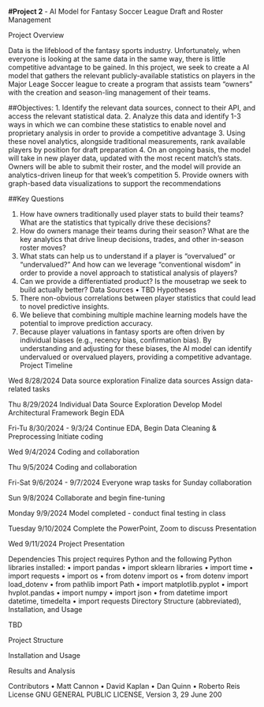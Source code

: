 **#Project 2** - AI Model for Fantasy Soccer League Draft and Roster Management

Project Overview

Data is the lifeblood of the fantasy sports industry. Unfortunately, when everyone is looking at the same data in the same way, there is little competitive advantage to be gained. In this project, we seek to create a AI model that gathers the relevant publicly-available statistics on players in the Major Leage Soccer league to create a program that assists team “owners” with the creation and season-ling management of their teams.

##Objectives:
    1.	Identify the relevant data sources, connect to their API, and access the relevant statistical data.
    2.	Analyze this data and identify 1-3 ways in which we can combine these statistics to enable novel and proprietary analysis in order to provide a competitive advantage 
    3.	Using these novel analytics, alongside traditional measurements, rank available players by position for draft preparation
    4.	On an ongoing basis, the model will take in new player data, updated with the most recent match’s stats. Owners will be able to submit their roster, and the model will provide an 
        analytics-driven lineup for that week’s competition
    5.	Provide owners with graph-based data visualizations to support the recommendations

##Key Questions
1.	How have owners traditionally used player stats to build their teams? What are the statistics that typically drive these decisions?
2.	How do owners manage their teams during their season? What are the key analytics that drive lineup decisions, trades, and other in-season roster moves?
3.	What stats can help us to understand if a player is “overvalued” or “undervalued?” And how can we leverage “conventional wisdom” in order to provide a novel approach to statistical analysis of players?
4.	Can we provide a differentiated product? Is the mousetrap we seek to build actually better?
Data Sources
•	TBD
Hypotheses
1.	There non-obvious correlations between player statistics that could lead to novel predictive insights.
2.	We believe that combining multiple machine learning models have the potential to improve prediction accuracy.
3.	Because player valuations in fantasy sports are often driven by individual biases (e.g., recency bias, confirmation bias). By understanding and adjusting for these biases, the AI model can identify undervalued or overvalued players, providing a competitive advantage.
Project Timeline

Wed	8/28/2024	Data source exploration
		Finalize data sources
		Assign data-related tasks
		
Thu	8/29/2024	Individual Data Source Exploration
		Develop Model Architectural Framework
		Begin EDA
		
Fri-Tu	8/30/2024 - 9/3/24	Continue EDA, Begin Data Cleaning & Preprocessing
		Initiate coding
		
Wed	9/4/2024	Coding and collaboration

Thu	9/5/2024	Coding and collaboration

		
Fri-Sat	9/6/2024 - 9/7/2024	Everyone wrap tasks for Sunday collaboration

		
Sun	9/8/2024	Collaborate and begin fine-tuning

		
Monday	9/9/2024	Model completed - conduct final testing in class

		
Tuesday	9/10/2024	Complete the PowerPoint, Zoom to discuss Presentation

		
Wed	9/11/2024	Project Presentation




Dependencies
This project requires Python and the following Python libraries installed:
•	import pandas
•	import sklearn libraries
•	import time
•	import requests
•	import os
•	from dotenv import os
•	from dotenv import load_dotenv
•	from pathlib import Path
•	import matplotlib.pyplot
•	import hvplot.pandas
•	import numpy
•	import json
•	from datetime import datetime, timedelta
•	import requests
Directory Structure (abbreviated), Installation, and Usage

TBD

Project Structure

Installation and Usage

Results and Analysis

Contributors
•	Matt Cannon
•	David Kaplan
•	Dan Quinn
•	Roberto Reis
License
GNU GENERAL PUBLIC LICENSE,  Version 3, 29 June 200

